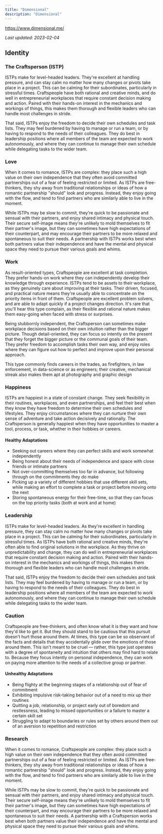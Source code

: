 ```yaml
---
title: "Dimensional"
description: "Dimensional"
---
```


https://www.dimensional.me/

*Last updated: 2023-02-04*

## Identity

### The Craftsperson (ISTP)

ISTPs make for level-headed leaders. They're excellent at handling pressure, and can stay calm no matter how many changes or pivots take place in a project. This can be calming for their subordinates, particularly in stressful times. Craftspeople have both rational and creative minds, and do well in entrepreneurial workplaces that require constant decision making and action. Paired with their hands-on interest in the mechanics and workings of things, this makes them thorough and flexible leaders who can handle most challenges in stride.

That said, ISTPs enjoy the freedom to decide their own schedules and task lists. They may feel burdened by having to manage or run a team, or by having to respond to the needs of their colleagues. They do best in leadership positions where all members of the team are expected to work autonomously, and where they can continue to manage their own schedule while delegating tasks to the wider team.

### Love

When it comes to romance, ISTPs are complex: they place such a high value on their own independence that they often avoid committed partnerships out of a fear of feeling restricted or limited. As ISTPs are free-thinkers, they shy away from traditional relationships or ideas of how a romantic partnership "should" look and progress. Instead, they enjoy going with the flow, and tend to find partners who are similarly able to live in the moment.

While ISTPs may be slow to commit, they're quick to be passionate and sensual with their partners, and enjoy shared intimacy and physical touch. Their secure self-image means they're unlikely to mold themselves to fit their partner's image, but they can sometimes have high expectations of their counterpart, and may encourage their partners to be more relaxed and spontaneous to suit their needs. A partnership with ISTPs works best when both partners value their independence and have the mental and physical space they need to pursue their various goals and whims.

### Work

As result-oriented types, Craftspeople are excellent at task completion. They prefer hands-on work where they can independently develop their knowledge through experience. ISTPs tend to be assets to their workplace, as they genuinely care about improving at their tasks. Their driven, focused, and practical nature means they're usually able to concentrate on the priority items in front of them. Craftspeople are excellent problem solvers, and are able to adapt quickly if a project changes direction. It's rare that you'll hear this type complain, as their flexible and rational nature makes them easy-going when faced with stress or surprises.

Being stubbornly independent, the Craftsperson can sometimes make workplace decisions based on their own intuition rather than the bigger picture. Though detail-oriented, they can focus so intently on the present that they forget the bigger picture or the communal goals of their team. They prefer freedom to accomplish tasks their own way, and enjoy roles where they can figure out how to perfect and improve upon their personal approach.

This type commonly finds careers in the trades, as firefighters, in law enforcement, in data-science or as engineers; their creative, mechanical streak also makes them apt at photography and graphic design

### Happiness

ISTPs are happiest in a state of constant change. They seek flexibility in their routines, workplaces, and even partnerships, and feel their best when they know they have freedom to determine their own schedules and lifestyles. They enjoy circumstances where they can nurture their own sense of adventure and take action decisively and rationally. The Craftsperson is generally happiest when they have opportunities to master a tool, process, or task, whether in their hobbies or careers.

#### Healthy Adaptations

- Seeking out careers where they can perfect skills and work somewhat independently
- Being honest about their needs of independence and space with close friends or intimate partners
- Not over-committing themselves too far in advance, but following through on the commitments they do make
- Picking up a variety of different hobbies that use different skill sets, while making an effort to complete a task or project before moving onto the next
- Storing spontaneous energy for their free-time, so that they can focus on the top priority tasks (both at work and at home)

### Leadership

ISTPs make for level-headed leaders. As they're excellent in handling pressure, they can stay calm no matter how many changes or pivots take place in a project. This can be calming for their subordinates, particularly in stressful times. As ISTPs have both rational and creative minds, they're often able to find original solutions in the workplace. As they thrive on unpredictability and change, they can do well in entrepreneurial workplaces that require constant decision making and action. Paired with their hands-on interest in the mechanics and workings of things, this makes them thorough and flexible leaders who can handle most challenges in stride.

That said, ISTPs enjoy the freedom to decide their own schedules and task lists. They may feel burdened by having to manage or run a team, or by having to respond to the needs of their colleagues. They do best in leadership positions where all members of the team are expected to work autonomously, and where they can continue to manage their own schedule while delegating tasks to the wider team.

### Caution

Craftspeople are free-thinkers, and often know what it is they want and how they'd like to get it. But they should stand to be cautious that this pursuit doesn't hurt those around them. At times, this type can be so observant of the facts and details that they accidentally glide over the emotions of those around them. This isn't meant to be cruel — rather, this type just operates with a degree of spontaneity and intuition that others may find hard to relate to. Because they focus intently on personal independence, they can work on paying more attention to the needs of a collective group or partner.

#### Unhealthy Adaptations

- Being flighty at the beginning stages of a relationship out of fear of commitment
- Exhibiting impulsive risk-taking behavior out of a need to mix up their routines
- Quitting a job, relationship, or project early out of boredom and restlessness, leading to missed opportunities or a failure to master a certain skill set
- Struggling to adapt to boundaries or rules set by others around them out of an aversion to repetition and restriction

### Research

When it comes to romance, Craftspeople are complex: they place such a high value on their own independence that they often avoid committed partnerships out of a fear of feeling restricted or limited. As ISTPs are free-thinkers, they shy away from traditional relationships or ideas of how a romantic partnership "should" look and progress. Instead, they enjoy going with the flow, and tend to find partners who are similarly able to live in the moment.

While ISTPs may be slow to commit, they're quick to be passionate and sensual with their partners, and enjoy shared intimacy and physical touch. Their secure self-image means they're unlikely to mold themselves to fit their partner's image, but they can sometimes have high expectations of their counterpart, and may encourage their partners to be more relaxed and spontaneous to suit their needs. A partnership with a Craftsperson works best when both partners value their independence and have the mental and physical space they need to pursue their various goals and whims.